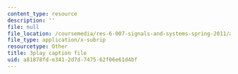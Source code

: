 ```yaml
---
content_type: resource
description: ''
file: null
file_location: /coursemedia/res-6-007-signals-and-systems-spring-2011/a81878fde3412d7d747562f06e61d4bf_UIgA0czNj5g.srt
file_type: application/x-subrip
resourcetype: Other
title: 3play caption file
uid: a81878fd-e341-2d7d-7475-62f06e61d4bf
---
```

